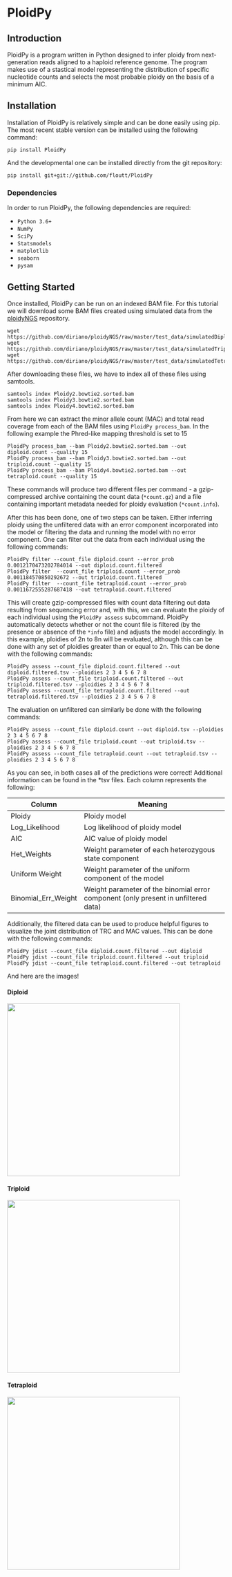 # PloidPy

## Introduction
PloidPy is a program written in Python designed to infer ploidy from next-generation reads aligned to a haploid reference genome. The program makes use of a stastical model representing the distribution of specific nucleotide counts and selects the most probable ploidy on the basis of a minimum AIC.

## Installation
Installation of PloidPy is relatively simple and can be done easily using pip. The most recent stable version can be installed using the following command:
```
pip install PloidPy
```
And the developmental one can be installed directly from the git repository:
```
pip install git+git://github.com/floutt/PloidPy
```
### Dependencies
In order to run PloidPy, the following dependencies are required:
- `Python 3.6+`
- `NumPy`
- `SciPy`
- `Statsmodels`
- `matplotlib`
- `seaborn`
- `pysam`

## Getting Started
Once installed, PloidPy can be run on an indexed BAM file. For this tutorial we will download some BAM files created using simulated data from the [ploidyNGS](https://github.com/diriano/ploidyNGS) repository.
```
wget https://github.com/diriano/ploidyNGS/raw/master/test_data/simulatedDiploidGenome/Ploidy2.bowtie2.sorted.bam
wget https://github.com/diriano/ploidyNGS/raw/master/test_data/simulatedTriploidGenome/Ploidy3.bowtie2.sorted.bam
wget https://github.com/diriano/ploidyNGS/raw/master/test_data/simulatedTetraploidGenome/Ploidy4.bowtie2.sorted.bam
```
After downloading these files, we have to index all of these files using samtools.
```
samtools index Ploidy2.bowtie2.sorted.bam
samtools index Ploidy3.bowtie2.sorted.bam
samtools index Ploidy4.bowtie2.sorted.bam
```
From here we can extract the minor allele count (MAC) and total read coverage from each of the BAM files using `PloidPy process_bam`. In the following example the Phred-like mapping threshold is set to 15 
```
PloidPy process_bam --bam Ploidy2.bowtie2.sorted.bam --out diploid.count --quality 15
PloidPy process_bam --bam Ploidy3.bowtie2.sorted.bam --out triploid.count --quality 15
PloidPy process_bam --bam Ploidy4.bowtie2.sorted.bam --out tetraploid.count --quality 15
```

These commands will produce two different files per command - a gzip-compressed archive containing the count data (`*count.gz`) and a file containing important metadata needed for ploidy evaluation (`*count.info`).
 
After this has been done, one of two steps can be taken. Either inferring ploidy using the unfiltered data with an error component incorporated into the model or filtering the data and running the model with no error component. One can filter out the data from each individual using the following commands:
```
PloidPy filter --count_file diploid.count --error_prob 0.0012170473202784014 --out diploid.count.filtered
PloidPy filter  --count_file triploid.count --error_prob 0.001184570850292672 --out triploid.count.filtered
PloidPy filter  --count_file tetraploid.count --error_prob 0.0011672555287687418 --out tetraploid.count.filtered
```
This will create gzip-compressed files with count data filtering out data resulting from sequencing error and, with this, we can evaluate the ploidy of each individual using the `PloidPy assess` subcommand. PloidPy automatically detects whether or not the count file is filtered (by the presence or absence of the `*info` file) and adjusts the model accordingly. In this example, ploidies of 2n to 8n will be evaluated, although this can be done with any set of ploidies greater than or equal to 2n. This can be done with the following commands:
```
PloidPy assess --count_file diploid.count.filtered --out diploid.filtered.tsv --ploidies 2 3 4 5 6 7 8
PloidPy assess --count_file triploid.count.filtered --out triploid.filtered.tsv --ploidies 2 3 4 5 6 7 8
PloidPy assess --count_file tetraploid.count.filtered --out tetraploid.filtered.tsv --ploidies 2 3 4 5 6 7 8
```
The evaluation on unfiltered can similarly be done with the following commands:
```
PloidPy assess --count_file diploid.count --out diploid.tsv --ploidies 2 3 4 5 6 7 8
PloidPy assess --count_file triploid.count --out triploid.tsv --ploidies 2 3 4 5 6 7 8
PloidPy assess --count_file tetraploid.count --out tetraploid.tsv --ploidies 2 3 4 5 6 7 8
```
As you can see, in both cases all of the predictions were correct! Additional information can be found in the \*tsv files. Each column represents the following:

|Column             |Meaning|
|-------------------|-------|
|Ploidy             |Ploidy model|
|Log_Likelihood     |Log likelihood of ploidy model|
|AIC                |AIC value of ploidy model|
|Het_Weights        |Weight parameter of each heterozygous state component|
|Uniform Weight     |Weight parameter of the uniform component of the model|
|Binomial_Err_Weight|Weight parameter of the binomial error component (only present in unfiltered data)|

Additionally, the filtered data can be used to produce helpful figures to visualize the joint distribution of TRC and MAC values. This can be done with the following commands:
```
PloidPy jdist --count_file diploid.count.filtered --out diploid
PloidPy jdist --count_file triploid.count.filtered --out triploid
PloidPy jdist --count_file tetraploid.count.filtered --out tetraploid
```

And here are the images!
#### **Diploid**
<img src="https://i.imgur.com/1u5oZur.png" width="400" height="400"></img>
#### **Triploid**
<img src="https://i.imgur.com/e5NBERR.png" width="400" height="400"></img>
#### **Tetraploid**
<img src="https://i.imgur.com/XW4YFkn.png" width="400" height="400"></img>

